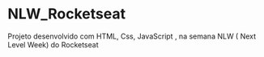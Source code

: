 # NLW_Rocketseat
Projeto desenvolvido com HTML, Css, JavaScript , na semana NLW ( Next Level Week) do Rocketseat
